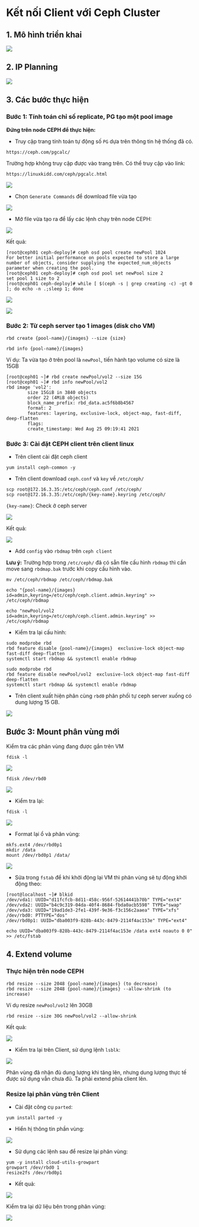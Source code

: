 # Kết nối Client với Ceph Cluster

## 1. Mô hình triển khai

![](../images/ceph-nautilus/Screenshot_19.png)

## 2. IP Planning

![](../images/ceph-nautilus/Screenshot_20.png)

## 3. Các bước thực hiện

### Bước 1: Tính toán chỉ số replicate, PG tạo một pool image

**Đứng trên node CEPH để thực hiện:**

- Truy cập trang tính toán tự động số `PG` dựa trên thông tin hệ thống đã có.

```
https://ceph.com/pgcalc/
```

Trường hợp không truy cập được vào trang trên. Có thể truy cập vào link:

```
https://linuxkidd.com/ceph/pgcalc.html
```

![](../images/ceph-nautilus/Screenshot_21.png)

- Chọn `Generate Commands` để download file vừa tạo

![](../images/ceph-nautilus/Screenshot_22.png)

- Mở file vừa tạo ra để lấy các lệnh chạy trên node CEPH:

![](../images/ceph-nautilus/Screenshot_24.png)

Kết quả:

```
[root@ceph01 ceph-deploy]# ceph osd pool create newPool 1024
For better initial performance on pools expected to store a large number of objects, consider supplying the expected_num_objects parameter when creating the pool.
[root@ceph01 ceph-deploy]# ceph osd pool set newPool size 2
set pool 1 size to 2
[root@ceph01 ceph-deploy]# while [ $(ceph -s | grep creating -c) -gt 0 ]; do echo -n .;sleep 1; done
```

![](../images/ceph-nautilus/Screenshot_23.png)

![](../images/ceph-nautilus/Screenshot_25.png)

### Bước 2: Từ ceph server tạo 1 images (disk cho VM)

```
rbd create {pool-name}/{images} --size {size}

rbd info {pool-name}/{images}
```

Ví dụ: Ta vừa tạo ở trên pool là `newPool`, tiến hành tạo volume có size là 15GB

```
[root@ceph01 ~]# rbd create newPool/vol2 --size 15G
[root@ceph01 ~]# rbd info newPool/vol2
rbd image 'vol2':
        size 15GiB in 3840 objects
        order 22 (4MiB objects)
        block_name_prefix: rbd_data.ac5f6b8b4567
        format: 2
        features: layering, exclusive-lock, object-map, fast-diff, deep-flatten
        flags:
        create_timestamp: Wed Aug 25 09:19:41 2021
```

### Bước 3: Cài đặt CEPH client trên client linux

- Trên client cài đặt ceph client

```
yum install ceph-common -y
```

- Trên client download `ceph.conf` và `key` về `/etc/ceph/`

```
scp root@172.16.3.35:/etc/ceph/ceph.conf /etc/ceph/
scp root@172.16.3.35:/etc/ceph/{key-name}.keyring /etc/ceph/
```

`{key-name}`: Check ở ceph server

![](../images/ceph-nautilus/Screenshot_26.png)

Kết quả:

![](../images/ceph-nautilus/Screenshot_27.png)

- Add `config` vào `rbdmap` trên `ceph client`

**Lưu ý:** Trường hợp trong `/etc/ceph/` đã có sẵn file cấu hình `rbdmap` thì cần move sang `rbdmap.bak` trước khi copy cấu hình vào.

```
mv /etc/ceph/rbdmap /etc/ceph/rbdmap.bak
```

```
echo "{pool-name}/{images}            id=admin,keyring=/etc/ceph/ceph.client.admin.keyring" >> /etc/ceph/rbdmap
```

```
echo "newPool/vol2          id=admin,keyring=/etc/ceph/ceph.client.admin.keyring" >> /etc/ceph/rbdmap
```


- Kiểm tra lại cấu hình:

```
sudo modprobe rbd
rbd feature disable {pool-name}/{images}  exclusive-lock object-map fast-diff deep-flatten
systemctl start rbdmap && systemctl enable rbdmap
```

```
sudo modprobe rbd
rbd feature disable newPool/vol2  exclusive-lock object-map fast-diff deep-flatten
systemctl start rbdmap && systemctl enable rbdmap
```

- Trên client xuất hiện phân cùng `rbd0` phân phối tự ceph server xuống có dung lượng 15 GB.

![](../images/ceph-nautilus/Screenshot_28.png)

## Bước 3: Mount phân vùng mới

Kiểm tra các phân vùng đang được gắn trên VM

```
fdisk -l
```

![](../images/ceph-nautilus/Screenshot_29.png)

```
fdisk /dev/rbd0
```

![](../images/ceph-nautilus/Screenshot_30.png)

- Kiểm tra lại:

```
fdisk -l
```

![](../images/ceph-nautilus/Screenshot_31.png)

- Format lại ổ và phân vùng:

```
mkfs.ext4 /dev/rbd0p1
mkdir /data
mount /dev/rbd0p1 /data/
```

![](../images/ceph-nautilus/Screenshot_32.png)

- Sửa trong `fstab` để khi khởi động lại VM thì phân vùng sẽ tự động khởi động theo:

```
[root@localhost ~]# blkid
/dev/vda1: UUID="d11fcfcb-8d11-458c-956f-52614441b70b" TYPE="ext4"
/dev/vda2: UUID="b4c9c319-04da-40f4-8684-fbda0acb5598" TYPE="swap"
/dev/vda3: UUID="19ad1de3-2fe1-439f-9e36-f3c156c2aaea" TYPE="xfs"
/dev/rbd0: PTTYPE="dos"
/dev/rbd0p1: UUID="dba003f9-828b-443c-8479-2114f4ac153e" TYPE="ext4"
```

```
echo UUID="dba003f9-828b-443c-8479-2114f4ac153e /data ext4 noauto 0 0" >> /etc/fstab
```

## 4. Extend volume

### Thực hiện trên node CEPH

```
rbd resize --size 2048 {pool-name}/{images} (to decrease)
rbd resize --size 2048 {pool-name}/{images} --allow-shrink (to increase)
```

Ví dụ resize `newPool/vol2` lên 30GB

```
rbd resize --size 30G newPool/vol2 --allow-shrink
```

Kết quả:

![](../images/ceph-nautilus/Screenshot_33.png)

- Kiểm tra lại trên Client, sử dụng lệnh `lsblk`:

![](../images/ceph-nautilus/Screenshot_34.png)

Phân vùng đã nhận đủ dung lượng khi tăng lên, nhưng dung lượng thực tế được sử dụng vẫn chưa đủ. Ta phải extend phía client lên.

### Resize lại phân vùng trên Client

- Cài đặt công cụ `parted`:

```
yum install parted -y
```

- Hiển hị thông tin phần vùng:

![](../images/ceph-nautilus/Screenshot_35.png)

- Sử dụng các lệnh sau để resize lại phân vùng:

```
yum -y install cloud-utils-growpart
growpart /dev/rbd0 1
resize2fs /dev/rbd0p1
```

- Kết quả:

![](../images/ceph-nautilus/Screenshot_36.png)

Kiểm tra lại dữ liệu bên trong phân vùng:

![](../images/ceph-nautilus/Screenshot_37.png)